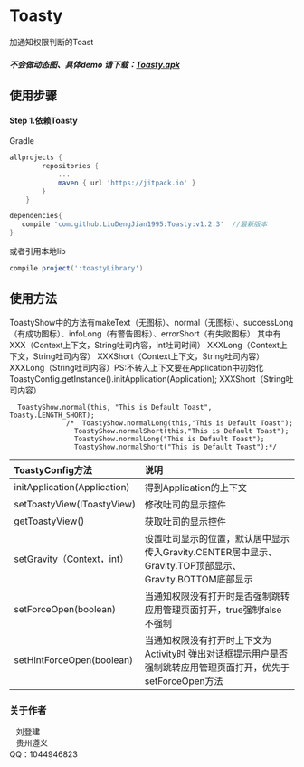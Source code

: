 # Toasty
加通知权限判断的Toast

##### 不会做动态图、具体demo 请下载：[Toasty.apk](browse/Toasty.apk)</br>

## 使用步骤

#### Step 1.依赖Toasty
Gradle
```groovy
allprojects {
		repositories {
			...
			maven { url 'https://jitpack.io' }
		}
	}
```

```groovy
dependencies{
   compile 'com.github.LiuDengJian1995:Toasty:v1.2.3'  //最新版本
}
```
或者引用本地lib
```groovy
compile project(':toastyLibrary')
```

## 使用方法
  ToastyShow中的方法有makeText（无图标）、normal（无图标）、successLong（有成功图标）、infoLong（有警告图标）、errorShort（有失败图标）
  其中有XXX（Context上下文，String吐司内容，int吐司时间）
        XXXLong（Context上下文，String吐司内容）
        XXXShort（Context上下文，String吐司内容）
        XXXLong（String吐司内容）PS:不转入上下文要在Application中初始化ToastyConfig.getInstance().initApplication(Application);
        XXXShort（String吐司内容）
```
  ToastyShow.normal(this, "This is Default Toast", Toasty.LENGTH_SHORT);
              /*  ToastyShow.normalLong(this,"This is Default Toast");
                ToastyShow.normalShort(this,"This is Default Toast");
                ToastyShow.normalLong("This is Default Toast");
                ToastyShow.normalShort("This is Default Toast");*/
```


|ToastyConfig方法|说明|
|:---|:---|
|initApplication(Application)|得到Application的上下文 |
|setToastyView(IToastyView)|修改吐司的显示控件 |
|getToastyView()| 获取吐司的显示控件 |
|setGravity（Context，int）|设置吐司显示的位置，默认居中显示传入Gravity.CENTER居中显示、Gravity.TOP顶部显示、Gravity.BOTTOM底部显示|
|setForceOpen(boolean)|当通知权限没有打开时是否强制跳转应用管理页面打开，true强制false不强制|
|setHintForceOpen(boolean)|当通知权限没有打开时上下文为Activity时 弹出对话框提示用户是否强制跳转应用管理页面打开，优先于setForceOpen方法|



### 关于作者
    刘登建<br>
    贵州遵义<br>
	QQ：1044946823<br>
	

